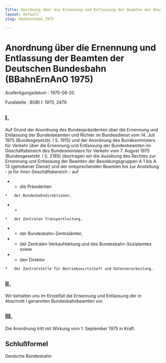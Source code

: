 ```yaml
---
Title: Anordnung über die Ernennung und Entlassung der Beamten der Deutschen Bundesbahn
layout: default
slug: bbahnernano_1975

---
```


# Anordnung über die Ernennung und Entlassung der Beamten der Deutschen Bundesbahn (BBahnErnAnO 1975)

Ausfertigungsdatum
:   1975-08-20

Fundstelle
:   BGBl I: 1975, 2479



## I.

Auf Grund der Anordnung des Bundespräsidenten über die Ernennung und
Entlassung der Bundesbeamten und Richter im Bundesdienst vom 14. Juli
1975 (Bundesgesetzbl. I S. 1915) und der Anordnung des Bundesministers
für Verkehr über die Ernennung und Entlassung der Bundesbeamten im
Geschäftsbereich des Bundesministers für Verkehr vom 7. August 1975
(Bundesgesetzbl. I S. 2185) übertragen wir die Ausübung des Rechtes
zur Ernennung und Entlassung der Beamten der Besoldungsgruppen A 1 bis
A 13 (gehobener Dienst) und der entsprechenden Beamten bis zur
Anstellung - je für ihren Geschäftsbereich - auf

*    *   die Präsidenten

    *   der Bundesbahndirektionen,


*    *
    *   der Zentralen Transportleitung,


*    *   der Bundesbahn-Zentralämter,


*    *   der Zentralen Verkaufsleitung und  des Bundesbahn-Sozialamtes sowie


*    *   den Direktor

    *   der Zentralstelle für Betriebswirtschaft und Datenverarbeitung.





## II.

Wir behalten uns im Einzelfall die Ernennung und Entlassung der in
Abschnitt I genannten Bundesbahnbeamten vor.


## III.

Die Anordnung tritt mit Wirkung vom 1. September 1975 in Kraft.


## Schlußformel

Deutsche Bundesbahn

